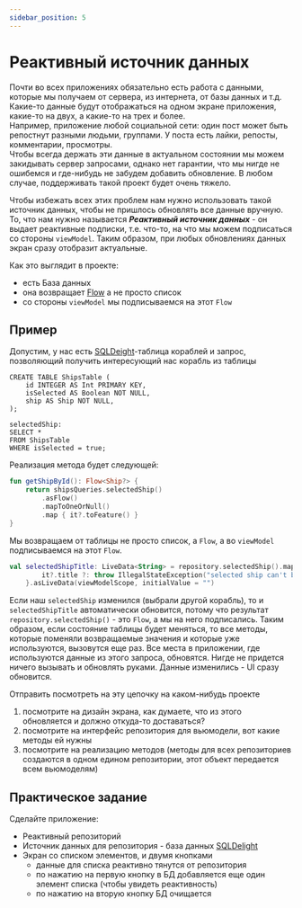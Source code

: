 ```yaml
---
sidebar_position: 5
---
```


# Реактивный источник данных

Почти во всех приложениях обязательно есть работа с данными, которые мы получаем от сервера, из интернета, от базы данных и т.д.  
Какие-то данные будут отображаться на одном экране приложения, какие-то на двух, а какие-то на трех и более.  
Например, приложение любой социальной сети: один пост может быть репостнут разными людьми, группами. У поста есть лайки, репосты, комментарии, просмотры.  
Чтобы всегда держать эти данные в актуальном состоянии мы можем закидывать сервер запросами, однако нет гарантии, что мы нигде не ошибемся и где-нибудь не забудем добавить обновление. В любом случае, поддерживать такой проект будет очень тяжело.  

Чтобы избежать всех этих проблем нам нужно использовать такой источник данных, чтобы не пришлось обновлять все данные вручную.  
То, что нам нужно называется ***Реактивный источник данных*** - он выдает реактивные подписки, т.е. что-то, на что мы можем подписаться со стороны `viewModel`. Таким образом, при любых обновлениях данных экран сразу отобразит актуальные.   

Как это выглядит в проекте: 
- есть База данных
- она возвращает [Flow](https://developer.android.com/kotlin/flow) а не просто список
- со стороны `viewModel` мы подписываемся на этот `Flow`

## Пример

Допустим, у нас есть [SQLDeight](https://cashapp.github.io/sqldelight/)-таблица кораблей и запрос, позволяющий получить интересующий нас корабль из таблицы

```sqldelight
CREATE TABLE ShipsTable (
    id INTEGER AS Int PRIMARY KEY,
    isSelected AS Boolean NOT NULL,
    ship AS Ship NOT NULL,
);

selectedShip:
SELECT *
FROM ShipsTable
WHERE isSelected = true;
```
Реализация метода будет следующей:

```kotlin
fun getShipById(): Flow<Ship?> {
    return shipsQueries.selectedShip()
        .asFlow()
        .mapToOneOrNull()
        .map { it?.toFeature() }
}
```
Мы возвращаем от таблицы не просто список, а `Flow`, а во `viewModel` подписываемся на этот `Flow`.

```kotlin
val selectedShipTitle: LiveData<String> = repository.selectedShip().map {
        it?.title ?: throw IllegalStateException("selected ship can't be null!")
    }.asLiveData(viewModelScope, initialValue = "")
```

Если наш `selectedShip` изменился (выбрали другой корабль), то и `selectedShipTitle` автоматически обновится, потому что результат `repository.selectedShip()` - это `Flow`, а мы на него подписались.
Таким образом, если состояние таблицы будет меняться, то все методы, которые поменяли возвращаемые значения и которые уже используются, вызовутся еще раз. Все места в приложении, где используются данные из этого запроса, обновятся. Нигде не придется ничего вызывать и обновлять руками. Данные изменились - UI сразу обновится.

Отправить посмотреть на эту цепочку на каком-нибудь проекте
1. посмотрите на дизайн экрана, как думаете, что из этого обновляется и должно откуда-то доставаться? 
1. посмотрите на интерфейс репозитория для вьюмодели, вот какие методы ей нужны 
1. посмотрите на реализацию методов (методы для всех репозиториев создаются в одном едином репозитории, этот объект передается всем вьюмоделям)

## Практическое задание
Сделайте приложение: 
- Реактивный репозиторий
- Источник данных для репозитория - база данных [SQLDelight](https://cashapp.github.io/sqldelight/)
- Экран со списком элементов, и двумя кнопками
    - данные для списка реактивно тянутся от репозитория
    - по нажатию на первую кнопку в БД добавляется еще один элемент списка (чтобы увидеть реактивность)
    - по нажатию на вторую кнопку БД очищается
